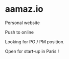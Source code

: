 # aamaz.io
Personal website

Push to online

Looking for PO / PM position.

Open for start-up in Paris ! 